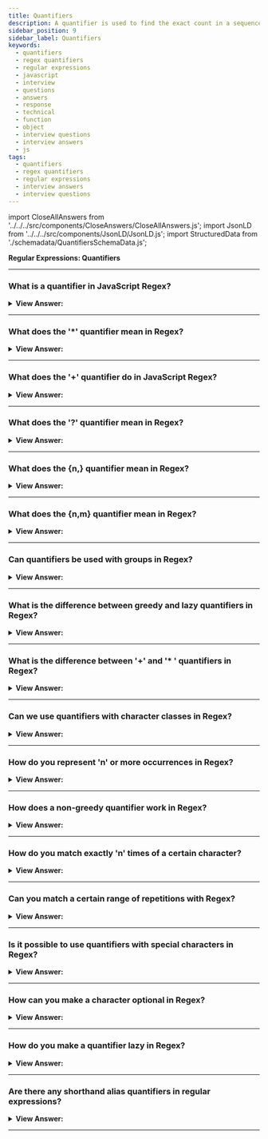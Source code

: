 ```yaml
---
title: Quantifiers
description: A quantifier is used to find the exact count in a sequence of digits. JavasScript Interview Questions and Answers
sidebar_position: 9
sidebar_label: Quantifiers
keywords:
  - quantifiers
  - regex quantifiers
  - regular expressions
  - javascript
  - interview
  - questions
  - answers
  - response
  - technical
  - function
  - object
  - interview questions
  - interview answers
  - js
tags:
  - quantifiers
  - regex quantifiers
  - regular expressions
  - interview answers
  - interview questions
---
```


import CloseAllAnswers from '../../../src/components/CloseAnswers/CloseAllAnswers.js';
import JsonLD from '../../../src/components/JsonLD/JsonLD.js';
import StructuredData from './schemadata/QuantifiersSchemaData.js';

<JsonLD data={StructuredData} />

<head>
  <title>Quantifiers | Regular Expressions Interview Questions</title>
</head>

**Regular Expressions: Quantifiers**

<CloseAllAnswers />

---

### What is a quantifier in JavaScript Regex?

<details>
  <summary><strong>View Answer:</strong></summary>
  <div>
  <div><strong>Interview Response:</strong> We can use a quantifier to find the exact count in a sequence of digits. For example, if we are looking for a sequence of numbers like 123-456. We can used \d&#123;3&#125; which will return 123,456.
    </div><br />
  <div><strong>Technical Response:</strong> In JavaScript Regex, a quantifier is a symbol or character that specifies how many times a certain element or group of elements in a pattern should be matched. Examples of quantifiers include the asterisk (*), which matches zero or more occurrences of the preceding element, and the plus sign (+), which matches one or more occurrences of the preceding element. Other quantifiers include the question mark (?), which matches zero or one occurrence of the preceding element, and the curly braces (&#123; &#125;), which can be used to specify a specific range of occurrences.
    </div><br />
  <div><strong className="codeExample">Code Example:</strong><br /><br />

  <div></div>

```js
// Sequence of digits
console.log("I'm 12345 years old".match(/\d{5}/)); //  "12345"

// Range of digits
console.log("I'm not 12, but 1234 years old".match(/\d{3,5}/)); // "1234"

// Omitting the upper range with \d{3,}
console.log("I'm not 12, but 345678 years old".match(/\d{3,}/)); // "345678"

// Implementation on a range and omitting the upper range
let str = '+7(903)-123-45-67';

let numbers = str.match(/\d{1,}/g);

console.log(numbers); // 7,903,123,45,67
```

  </div>
  </div>
</details>

---

### What does the '*' quantifier mean in Regex?

<details>
  <summary><strong>View Answer:</strong></summary>
  <div>
  <div><strong>Interview Response:</strong> In regular expressions, the symbol (*) is known as the quantifier for "zero or more of the preceding character." To illustrate, the regular expression pattern /a*b/ can match any string that starts with "a" and ends with "b," regardless of the number of "a" characters present between them.
  </div><br />
  <div><strong className="codeExample">Code Example:</strong><br /><br />

  <div></div>

```js
const regex = /ab*c/;

const strings = ['ac', 'bc', 'abc', 'abbbc', 'adc'];

for (const str of strings) {
  if (regex.test(str)) {
    console.log(`Match found: ${str}`);
  } else {
    console.log(`No match found: ${str}`);
  }
}
```

**Output:**

```html
"Match found: ac"
"No match found: bc"
"Match found: abc"
"Match found: abbbc"
"No match found: adc"
```

  </div>
  </div>
</details>

---

### What does the '+' quantifier do in JavaScript Regex?

<details>
  <summary><strong>View Answer:</strong></summary>
  <div>
  <div><strong>Interview Response:</strong> In JavaScript regex, the '+' quantifier is used to match one or more occurrences of the preceding element.
  </div><br />
  <div><strong className="codeExample">Code Example:</strong><br /><br />

  <div></div>

```javascript
const regex = /ab+c/;

const strings = ['ac', 'abc', 'abbbc', 'adc'];

for (const str of strings) {
  if (regex.test(str)) {
    console.log(`Match found: ${str}`);
  } else {
    console.log(`No match found: ${str}`);
  }
}
```

**Output:**

```
"No match found: ac"
"Match found: abc"
"Match found: abbbc"
"No match found: adc"
```

This demonstrates how the '+' quantifier behaves in JavaScript regex.

  </div>
  </div>
</details>

---

### What does the '?' quantifier mean in Regex?

<details>
  <summary><strong>View Answer:</strong></summary>
  <div>
  <div><strong>Interview Response:</strong> Regex uses the question mark (?) quantifier to represent "zero or one of the preceding characters." For instance, the pattern /a?b/ matches any string that starts with "a" and ends with "b," with either no or one "a" in between.
  </div><br />
  <div><strong className="codeExample">Code Example:</strong><br /><br />

  <div></div>

**JavaScript**

```js
const regex = /ab?c/;

const strings = ['ac', 'abc', 'abbc', 'adc'];

for (const str of strings) {
  if (regex.test(str)) {
    console.log(`Match found: ${str}`);
  } else {
    console.log(`No match found: ${str}`);
  }
}
```

When you run this code, you will see the following output:

```sql
Match found: ac
Match found: abc
No match found: abbc
No match found: adc
```

  </div>
  </div>
</details>

---

### What does the &#123;n,&#125; quantifier mean in Regex?

<details>
  <summary><strong>View Answer:</strong></summary>
  <div>
  <div><strong>Interview Response:</strong> The &#123;n,&#125; quantifier means 'n' or more occurrences of the preceding element. You can specify a specific number of occurrences in regex by using the curly braces (&#123; and &#125;) quantifier. For example, the regex pattern /a&#123;3&#125;b/ will match any string that begins with the letter "a" and ends with the letter "b," with exactly three letters "a" in between.
  </div><br />
  <div><strong className="codeExample">Code Example:</strong><br /><br />

  <div></div>

**JavaScript:**

```js
const regex = /a{2,}b/;

const strings = ['ab', 'aab', 'aaab', 'aaaaab', 'ac'];

for (const str of strings) {
  if (regex.test(str)) {
    console.log(`Match found: ${str}`);
  } else {
    console.log(`No match found: ${str}`);
  }
}
```

When you run this code, you will see the following output:

```sql
No match found: ab
Match found: aab
Match found: aaab
Match found: aaaaab
No match found: ac
```

  </div>
  </div>
</details>

---

### What does the &#123;n,m&#125; quantifier mean in Regex?

<details>
  <summary><strong>View Answer:</strong></summary>
  <div>
  <div><strong>Interview Response:</strong> The &#123;n,m&#125; quantifier means between 'n' and 'm' occurrences (inclusive) of the preceding element.
  </div><br />
  <div><strong className="codeExample">Code Example:</strong><br /><br />

  <div></div>

**JavaScript:**

```javascript
const regex = /a{2,4}b/;

const strings = ['ab', 'aab', 'aaab', 'aaaab', 'aaaaab', 'ac'];

for (const str of strings) {
  if (regex.test(str)) {
    console.log(`Match found: ${str}`);
  } else {
    console.log(`No match found: ${str}`);
  }
}
```

When you run this code, you will see the following output:

```sql
No match found: ab
Match found: aab
Match found: aaab
Match found: aaaab
No match found: aaaaab
No match found: ac
```

This demonstrates how the `{n,m}` quantifier behaves in JavaScript regex by specifying a range for the number of occurrences of the preceding element.

  </div>
  </div>
</details>

---

### Can quantifiers be used with groups in Regex?

<details>
  <summary><strong>View Answer:</strong></summary>
  <div>
  <div><strong>Interview Response:</strong> Yes, quantifiers can be applied to groups, specifying the number of group occurrences to match.
  </div><br />
  <div><strong className="codeExample">Code Example:</strong><br /><br />

  <div></div>

```js
let regex = /(abc)+/;
let string1 = 'abcabc';
let string2 = 'abca';

console.log(regex.test(string1)); // Outputs: true
console.log(regex.test(string2)); // Outputs: false
```

---

:::note
Remember that when you use quantifiers on groups, the entire group is affected, not just the last element in the group.
:::

  </div>
  </div>
</details>

---

### What is the difference between greedy and lazy quantifiers in Regex?

<details>
  <summary><strong>View Answer:</strong></summary>
  <div>
  <div><strong>Interview Response:</strong> Quantifiers in regular expressions can be greedy or lazy (also known as reluctant). Greedy quantifiers match as many occurrences as possible, while lazy quantifiers match as few as possible.
  </div><br />
  <div><strong className="codeExample">Code Example:</strong><br /><br />

  <div></div>

```javascript
let greedyRegex = /a.*b/;
let lazyRegex = /a.*?b/;

let string = 'acbdb';

console.log(string.match(greedyRegex)[0]); // Outputs: 'acbdb'
console.log(string.match(lazyRegex)[0]); // Outputs: 'acb'
```

In this example, the first regular expression `a.*b` is greedy. When it is used to match the string `'acbdb'`, it matches the entire string because the `.*` quantifier consumes as many characters as possible.

The second regular expression `a.*?b` is lazy because of the `?` after `.*`. When this regex is used to match the string `'acbdb'`, it matches the shortest possible string that starts with `'a'` and ends with `'b'`, which is `'acb'`.

  </div>
  </div>
</details>

---

### What is the difference between '+' and '* ' quantifiers in Regex?

<details>
  <summary><strong>View Answer:</strong></summary>
  <div>
  <div><strong>Interview Response:</strong> In regular expressions (regex), the '+' quantifier matches the preceding element one or more times, while the '*' quantifier matches it zero or more times.
  </div><br />
  <div><strong className="codeExample">Consider the following code examples:</strong><br /><br />

  <div></div>

```javascript
let regexPlus = /a+/;
console.log(regexPlus.test('bbbb')); // Outputs: false
console.log(regexPlus.test('baaab')); // Outputs: true

let regexStar = /a*/;
console.log(regexStar.test('bbbb')); // Outputs: true, as * matches zero occurrences as well
console.log(regexStar.test('baaab')); // Outputs: true
```

In the example above, `a+` does not match 'bbbb' as there is no 'a' in it, while `a*` matches 'bbbb' as zero 'a' is also considered a match. Both `a+` and `a*` match 'baaab' because it contains one or more 'a'.

  </div>
  </div>
</details>

---

### Can we use quantifiers with character classes in Regex?

<details>
  <summary><strong>View Answer:</strong></summary>
  <div>
  <div><strong>Interview Response:</strong> Yes, quantifiers can be used with character classes in regex. They allow you to specify how many times a character or set of characters within the character class should be matched.
  </div><br />
  <div><strong className="codeExample">Code Example:</strong><br /><br />

  <div></div>

```javascript
let regex = /[a-z]+/; // This will match one or more lowercase letters
let testString = "Hello World 123";
console.log(testString.match(regex)); // Outputs: ["ello"]

let regexDigits = /\d{2,4}/; // This will match between 2 and 4 digits
let testDigits = "1234 5678 90";
console.log(testDigits.match(regexDigits)); // Outputs: ["1234"]
```

In the first example, `[a-z]+` matches one or more lowercase letters in a row. In the test string "Hello World 123", it matches "ello", which is the first sequence of one or more lowercase letters.

In the second example, `\d{2,4}` matches between 2 and 4 digits in a row. In the test string "1234 5678 90", it matches "1234", which is the first sequence of between 2 and 4 digits.

  </div>
  </div>
</details>

---

### How do you represent 'n' or more occurrences in Regex?

<details>
  <summary><strong>View Answer:</strong></summary>
  <div>
  <div><strong>Interview Response:</strong> To represent 'n' or more occurrences in regex, you can use the '&#123;n,&#125;' quantifier. It matches the preceding element 'n' or more times.
  </div><br />
  <div><strong className="codeExample">Code Example:</strong><br /><br />

  <div></div>

Here is an example where we want to match 2 or more occurrences of the character 'a'.

```javascript
let regex = /a{2,}/;

console.log(regex.test('a'));  // Outputs: false
console.log(regex.test('aa')); // Outputs: true
console.log(regex.test('aaa')); // Outputs: true
```

In the example above, 'a' is not a match because there is only one 'a'. However, 'aa' and 'aaa' are matches because they contain at least two 'a' characters.

You can also apply this to groups:

```javascript
let regex = /(abc){2,}/;

console.log(regex.test('abc'));  // Outputs: false
console.log(regex.test('abcabc')); // Outputs: true
console.log(regex.test('abcabcabc')); // Outputs: true
```

In this case, 'abc' is not a match because it appears only once. However, 'abcabc' and 'abcabcabc' are matches because they contain at least two occurrences of 'abc'.

  </div>
  </div>
</details>

---

### How does a non-greedy quantifier work in Regex?

<details>
  <summary><strong>View Answer:</strong></summary>
  <div>
  <div><strong>Interview Response:</strong> A non-greedy quantifier in regex, denoted by adding a '?' after the quantifier, matches the shortest possible match instead of the default greedy behavior. It stops as soon as the next element in the pattern can be matched.
  </div><br />
  <div><strong className="codeExample">Code Example:</strong><br /><br />

  <div></div>

```javascript
let greedyRegex = /a.*b/;
let lazyRegex = /a.*?b/;
let str = 'acbcb';

console.log(str.match(greedyRegex)[0]); // Outputs: 'acbcb'
console.log(str.match(lazyRegex)[0]); // Outputs: 'acb'
```

In this example:

- The greedy regular expression `a.*b` matches as many characters as possible between 'a' and 'b', so it matches the entire string 'acbcb'.
- The lazy regular expression `a.*?b` matches as few characters as possible between 'a' and 'b', so it only matches 'acb'. After finding the first 'b', it stops matching, even though there's another 'b' later in the string.

So, a non-greedy quantifier tries to find the smallest match. This can be very useful when you want to find multiple separate matches in a string, rather than a single combined match.

  </div>
  </div>
</details>

---

### How do you match exactly 'n' times of a certain character?

<details>
  <summary><strong>View Answer:</strong></summary>
  <div>
  <div><strong>Interview Response:</strong> To match exactly n times of a certain character, you can use the &#123;n&#125; quantifier in regex. For example, the regex pattern /a&#123;3&#125;/ will match any string that contains exactly three a characters.
  </div><br />
  <div><strong className="codeExample">Code Example:</strong><br /><br />

  <div></div>

```javascript
let regex = /a{3}/;

console.log(regex.test('aa'));  // Outputs: false
console.log(regex.test('aaa')); // Outputs: true
console.log(regex.test('aaaa')); // Outputs: true
```

In the example above, 'aa' is not a match because there are only two 'a' characters. However, 'aaa' and 'aaaa' are matches because they contain at least three 'a' characters. Note that in 'aaaa', it matches the first three 'a' characters and the fourth 'a' is not considered in the match.

You can also apply this to groups:

```javascript
let regex = /(abc){3}/;

console.log(regex.test('abcabc'));  // Outputs: false
console.log(regex.test('abcabcabc')); // Outputs: true
console.log(regex.test('abcabcabcabc')); // Outputs: true
```

In this case, 'abcabc' is not a match because 'abc' appears only twice. However, 'abcabcabc' and 'abcabcabcabc' are matches because they contain at least three occurrences of 'abc'. Note that in 'abcabcabcabc', it matches the first three 'abc' sequences and the fourth 'abc' is not considered in the match.

  </div>
  </div>
</details>

---

### Can you match a certain range of repetitions with Regex?

<details>
  <summary><strong>View Answer:</strong></summary>
  <div>
  <div><strong>Interview Response:</strong> To match exactly n times of a certain character, you can use the &#123;n&#125; quantifier in regex. For example, the regex pattern /a&#123;3&#125;/ will match any string that contains exactly three a characters.
  </div><br />
  <div><strong className="codeExample">Code Example:</strong><br /><br />

  <div></div>

Here's a JavaScript code example demonstrating the use of regex with the '{min,max}' quantifier to match a certain range of repetitions:

```javascript
const regex = /a{2,4}/;
const testString = "aa, aaa, aaaa, aaaaa";

const matches = testString.match(regex);
console.log(matches); // Output: ["aa", "aaa", "aaaa"]
```

In this example, the regex pattern `/a{2,4}/` will match the letter 'a' repeated between 2 to 4 times. The `match()` method is used to find all matches in the `testString` and return them as an array. The resulting matches are then printed to the console.

  </div>
  </div>
</details>

---

### Is it possible to use quantifiers with special characters in Regex?

<details>
  <summary><strong>View Answer:</strong></summary>
  <div>
  <div><strong>Interview Response:</strong> Yes, quantifiers can be used with special characters, indicating how many times the special character should occur.
  </div><br />
  <div><strong>Technical Response:</strong> You can use quantifiers with special characters in JavaScript regular expressions. Special characters, when used in a regular expression, have special meanings. For instance, `\d` matches any digit, `.` matches any character except newline, `\s` matches any whitespace character, and so on.
  </div><br />
  <div><strong className="codeExample">Code Example:</strong><br /><br />

  <div></div>

Here are some examples:

1. Match one or more digits:

   ```javascript
   let regex = /\d+/;
   console.log(regex.test('123')); // Outputs: true
   console.log(regex.test('abc')); // Outputs: false
   ```

2. Match zero or more whitespace characters:

   ```javascript
   let regex = /\s*/;
   console.log(regex.test('   ')); // Outputs: true
   console.log(regex.test('abc')); // Outputs: true
   ```

3. Match exactly 3 word characters (letters, digits, or underscores):

   ```javascript
   let regex = /\w{3}/;
   console.log(regex.test('abc')); // Outputs: true
   console.log(regex.test('ab')); // Outputs: false
   ```

Remember that if you want to use a character that is usually a special character in regex (like ., \, +, *, ?, ^, $, (, ), [, ], {, }, |, /) as a normal character to match in the string, you have to escape it using a backslash `\`.

For example, to match exactly three dollar signs, you would use `/\$\$\$/`.

  </div>
  </div>
</details>

---

### How can you make a character optional in Regex?

<details>
  <summary><strong>View Answer:</strong></summary>
  <div>
  <div><strong>Interview Response:</strong> By using the '?' quantifier, you can make a character optional, meaning it could appear zero or one time.
  </div><br />
  <div><strong className="codeExample">Code Example:</strong><br /><br />

  <div></div>

```javascript
let regex = /ab?c/;

console.log(regex.test('ac'));  // Outputs: true
console.log(regex.test('abc')); // Outputs: true
console.log(regex.test('abbc')); // Outputs: false
```

In the example above, the 'b' character is optional. The regular expression `ab?c` will match either 'ac' or 'abc', but not 'abbc' because it has two 'b' characters.

You can also make groups optional by placing the `?` after the group. For example:

```javascript
let regex = /(abc)?def/;

console.log(regex.test('def'));    // Outputs: true
console.log(regex.test('abcdef')); // Outputs: true
console.log(regex.test('abcabc')); // Outputs: false
```

In this example, the group 'abc' is optional. The regular expression `(abc)?def` will match either 'def' or 'abcdef', but not 'abcabc' because it doesn't contain 'def'.

  </div>
  </div>
</details>

---

### How do you make a quantifier lazy in Regex?

<details>
  <summary><strong>View Answer:</strong></summary>
  <div>
  <div><strong>Interview Response:</strong> By adding a '?' after the quantifier, you can make it lazy. This makes it match as few occurrences as possible.
  </div><br />
  <div><strong>Technical Response:</strong> In JavaScript regular expressions, you can make a quantifier lazy (or non-greedy) by following it with a question mark `?`. This changes the matching behavior of the quantifier to match as few characters as possible, as opposed to a greedy quantifier which matches as many characters as possible.
  </div><br />
  <div><strong className="codeExample">Code Example:</strong><br /><br />

  <div></div>

Here's an example using the lazy `*?` quantifier...

```javascript
let regex = /a.*?b/;

console.log(regex.exec('acbdb')); // Outputs: ["acb"]
```

In the example above, `a.*?b` matches as few characters as possible between 'a' and 'b'. So it matches 'acb' in the string 'acbdb'.

You can also use `+?`, `??`, or `{n,m}?` to create lazy versions of the `+`, `?`, and `{n,m}` quantifiers, respectively. For example:

```javascript
let regex = /a.+?b/;

console.log(regex.exec('acbdb')); // Outputs: ["acb"]
```

In this example, `a.+?b` matches one or more characters as few as possible between 'a' and 'b'. So it matches 'acb' in the string 'acbdb'.

  </div>
  </div>
</details>

---

### Are there any shorthand alias quantifiers in regular expressions?

<details>
  <summary><strong>View Answer:</strong></summary>
  <div>
  <div><strong>Interview Response:</strong> Yes, there are shorthand alias quantifiers: '*' for zero or more, '+' for one or more, and '?' for zero or one.
    </div><br />
  <div><strong>Technical Response:</strong> There are shorthands for most used quantifiers, like \d+ which looks for numbers and is a shorthand way for \d&#123;1,&#125;,. Quantifiers are often employed, and they are the fundamental "building block" of sophisticated regular expressions. Using shorthand aliases can help reduce the code necessary to implement an expression.
    </div><br />
  <div><strong className="codeExample">Code Example:</strong><br /><br />

  <div></div>

```js
let str = '+7(903)-123-45-67';
console.log(str.match(/\d+/g)); // 7,903,123,45,67

let str = 'Should I write color or colour?';
console.log(str.match(/colou?r/g)); // color, colour

console.log('100 10 1'.match(/\d0*/g)); // 100, 10, 1

console.log('100 10 1'.match(/\d0+/g)); // 100, 10
// 1 not matched, as 0+ requires at least one zero
```

  </div>
  </div>
</details>

---

